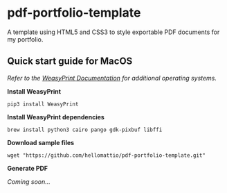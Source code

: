# pdf-portfolio-template
A template using HTML5 and CSS3 to style exportable PDF documents for my portfolio.

## Quick start guide for MacOS
*Refer to the [WeasyPrint Documentation](http://weasyprint.readthedocs.io/en/latest/install.html "WeasyPrint Documentation") for additional operating systems.*

**Install WeasyPrint**

`pip3 install WeasyPrint`

**Install WeasyPrint dependencies**

`brew install python3 cairo pango gdk-pixbuf libffi`

**Download sample files**

`wget "https://github.com/hellomattio/pdf-portfolio-template.git"`

**Generate PDF**

*Coming soon...*

